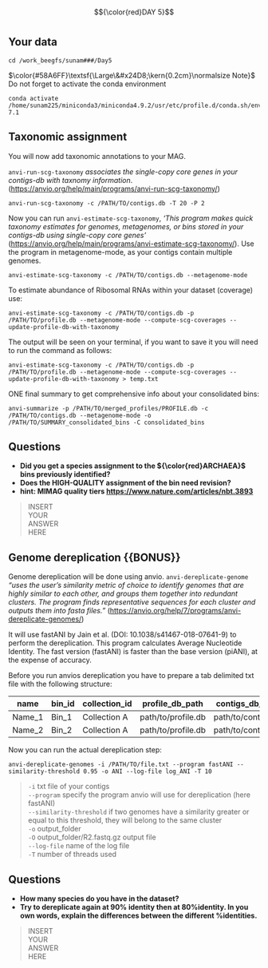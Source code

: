 # 
$${\color{red}DAY 5}$$
# 

## Your data
``` 
cd /work_beegfs/sunam###/Day5
``` 

$\color{#58A6FF}\textsf{\Large\&#x24D8;\kern{0.2cm}\normalsize Note}$
Do not forget to activate the conda environment

``` 
conda activate /home/sunam225/miniconda3/miniconda4.9.2/usr/etc/profile.d/conda.sh/envs/anvio-7.1
``` 


## Taxonomic assignment

You will now add taxonomic annotations to your MAG. 

``anvi-run-scg-taxonomy`` *associates the single-copy core genes in your contigs-db with taxnomy information*. (https://anvio.org/help/main/programs/anvi-run-scg-taxonomy/)

``` 
anvi-run-scg-taxonomy -c /PATH/TO/contigs.db -T 20 -P 2
```

Now you can run ``anvi-estimate-scg-taxonomy``, *‘This program makes quick taxonomy estimates for genomes, metagenomes, or bins stored in your contigs-db using single-copy core genes’* (https://anvio.org/help/main/programs/anvi-estimate-scg-taxonomy/). Use the program in metagenome-mode, as your contigs contain multiple genomes. 

``` 
anvi-estimate-scg-taxonomy -c /PATH/TO/contigs.db --metagenome-mode
```

To estimate abundance of Ribosomal RNAs within your dataset (coverage) use: 
``` 
anvi-estimate-scg-taxonomy -c /PATH/TO/contigs.db -p /PATH/TO/profile.db --metagenome-mode --compute-scg-coverages --update-profile-db-with-taxonomy
```
The output will be seen on your terminal, if you want to save it you will need to run the command as follows: 

``` 
anvi-estimate-scg-taxonomy -c /PATH/TO/contigs.db -p /PATH/TO/profile.db --metagenome-mode --compute-scg-coverages --update-profile-db-with-taxonomy > temp.txt
```
ONE final summary to get comprehensive info about your consolidated bins:
``` 
anvi-summarize -p /PATH/TO/merged_profiles/PROFILE.db -c /PATH/TO/contigs.db --metagenome-mode -o /PATH/TO/SUMMARY_consolidated_bins -C consolidated_bins
```
## Questions
  
* **Did you get a species assignment to the ${\color{red}ARCHAEA}$ bins previously identified?**
* **Does the HIGH-QUALITY assignment of the bin need revision?**
* **hint: MIMAG quality tiers https://www.nature.com/articles/nbt.3893**

 
> INSERT\
> YOUR\
> ANSWER\
> HERE


## Genome dereplication {{BONUS}}

Genome dereplication will be done using anvio. ``anvi-dereplicate-genome`` *“uses the user’s similarity metric of choice to identify genomes that are highly similar to each other, and groups them together into redundant clusters. The program finds representative sequences for each cluster and outputs them into fasta files.”*
(https://anvio.org/help/7/programs/anvi-dereplicate-genomes/)

It will use fastANI by Jain et al. (DOI: 10.1038/s41467-018-07641-9) to perform the dereplication. 
This program calculates Average Nucleotide Identity. The fast version (fastANI) is faster than the base version (piANI), at the expense of accuracy. 

Before you run anvios dereplication you have to prepare a tab delimited txt file with the following structure: 

| name | bin_id | collection_id | profile_db_path | contigs_db_path |
| --- | --- | --- | --- | --- |
| Name_1 | Bin_1 | Collection A | path/to/profile.db | path/to/contigs.db |
| Name_2 | Bin_2 | Collection A | path/to/profile.db | path/to/contigs.db |

Now you can run the actual dereplication step:

``` 
anvi-dereplicate-genomes -i /PATH/TO/file.txt --program fastANI --similarity-threshold 0.95 -o ANI --log-file log_ANI -T 10
```

>`-i` txt file of your contigs\
>`--program` specify the program anvio will use for dereplication (here fastANI)\
>`--similarity-threshold` if two genomes have a similarity greater or equal to this threshold, they will belong to the same cluster\
>`-o` output_folder\
>`-O` output_folder/R2.fastq.gz output file\
>`--log-file` name of the log file\
>`-T` number of threads used

## Questions
  
* **How many species do you have in the dataset?**
* **Try to dereplicate again at 90% identity then at 80%identity. In you own words, explain the differences between the different %identities.**
 
> INSERT\
> YOUR\
> ANSWER\
> HERE
